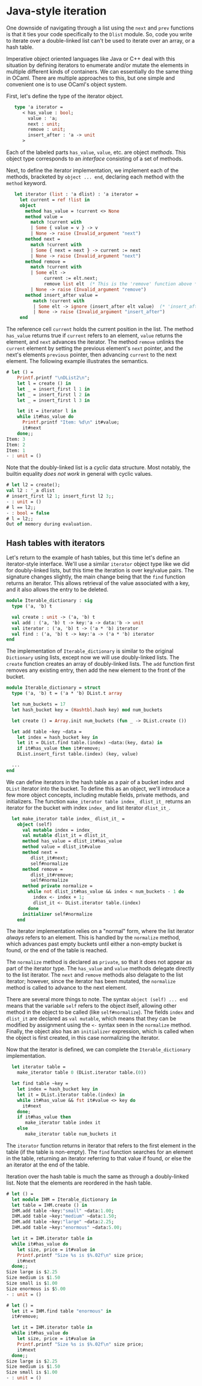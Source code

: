 # Java-style iteration

One downside of navigating through a list using the `next` and `prev`
functions is that it ties your code specifically to the `Dlist`
module.  So, code you write to iterate over a double-linked list can't
be used to iterate over an array, or a hash table.

Imperative object oriented languages like Java or C++ deal with this
situation by defining iterators to enumerate and/or mutate the
elements in multiple different kinds of containers.  We can
essentially do the same thing in OCaml.  There are multiple approaches
to this, but one simple and convenient one is to use OCaml's object
system.

First, let's define the type of the iterator object.

```ocaml
   type 'a iterator =
      < has_value : bool;
        value : 'a;
        next : unit;
        remove : unit;
        insert_after : 'a -> unit
      >
```

Each of the labeled parts `has_value`, `value`, etc. are object _methods_.  This
object type corresponds to an _interface_ consisting of a set of methods.

Next, to define the iterator implementation, we implement each of the methods,
bracketed by `object ... end`, declaring each method with the `method` keyword.

```ocaml
   let iterator (list : 'a dlist) : 'a iterator =
     let current = ref !list in
     object
       method has_value = !current <> None
       method value =
         match !current with
         | Some { value = v } -> v
         | None -> raise (Invalid_argument "next")
       method next =
         match !current with
         | Some { next = next } -> current := next
         | None -> raise (Invalid_argument "next")
       method remove =
         match !current with
         | Some elt ->
              current := elt.next;
              remove list elt  (* This is the 'remove' function above *)
         | None -> raise (Invalid_argument "remove")
       method insert_after value =
          match !current with
          | Some elt -> ignore (insert_after elt value)  (* 'insert_after' above *)
          | None -> raise (Invalid_argument "insert_after")
     end
```

The reference cell `current` holds the current position in the list.  The method
`has_value` returns true if `current` refers to an element, `value` returns the
element, and `next` advances the iterator.  The method `remove` unlinks the
`current` element by setting the previous element's `next` pointer, and the
next's elements `previous` pointer, then advancing `current` to the next
element.  The following example illustrates the semantics.

```ocaml
# let () =
    Printf.printf "\nDList2\n";
    let l = create () in
    let _ = insert_first l 1 in
    let _ = insert_first l 2 in
    let _ = insert_first l 3 in

    let it = iterator l in
    while it#has_value do
      Printf.printf "Item: %d\n" it#value;
      it#next
    done;;
Item: 3
Item: 2
Item: 1
- : unit = ()
```

Note that the doubly-linked list is a _cyclic_ data structure.  Most notably,
the builtin equality _does not work_ in general with cyclic values.

```ocaml
# let l2 = create();
val l2 : '_a dlist
# insert_first l2 1; insert_first l2 3;;
- : unit = ()
# l == l2;;
- : bool = false
# l = l2;;
Out of memory during evaluation.
```

## Hash tables with iterators

Let's return to the example of hash tables, but this time let's define an
iterator-style interface.  We'll use a similar `iterator` object type like we did
for doubly-linked lists, but this time the iteration is over key/value pairs.
The signature changes slightly, the main change being that the `find` function
returns an iterator.  This allows retrieval of the value associated with a key,
and it also allows the entry to be deleted.

```ocaml
module Iterable_dictionary : sig
  type ('a, 'b) t

  val create : unit -> ('a, 'b) t
  val add : ('a, 'b) t -> key:'a -> data:'b -> unit
  val iterator : ('a, 'b) t -> ('a * 'b) iterator
  val find : ('a, 'b) t -> key:'a -> ('a * 'b) iterator
end
```

The implementation of `Iterable_dictionary` is similar to the original `Dictionary`
using lists, except now we will use doubly-linked lists.  The `create` function
creates an array of doubly-linked lists.  The `add` function first removes any
existing entry, then add the new element to the front of the bucket.

```ocaml
module Iterable_dictionary = struct
  type ('a, 'b) t = ('a * 'b) DList.t array

  let num_buckets = 17
  let hash_bucket key = (Hashtbl.hash key) mod num_buckets

  let create () = Array.init num_buckets (fun _ -> DList.create ())

  let add table ~key ~data =
    let index = hash_bucket key in
    let it = DList.find table.(index) ~data:(key, data) in
    if it#has_value then it#remove;
    DList.insert_first table.(index) (key, value)

  ...
end
```

We can define iterators in the hash table as a pair of a bucket index and
`DList` iterator into the bucket.  To define this as an object, we'll introduce
a few more object concepts, including mutable fields, private methods, and
initializers.  The function `make_iterator table index_ dlist_it_` returns an
iterator for the bucket with index `index_` and list iterator `dlist_it_`.

```ocaml
  let make_iterator table index_ dlist_it_ =
    object (self)
      val mutable index = index_
      val mutable dlist_it = dlist_it_
      method has_value = dlist_it#has_value
      method value = dlist_it#value
      method next =
         dlist_it#next;
         self#normalize
      method remove =
         dlist_it#remove;
         self#normalize
      method private normalize =
        while not dlist_it#has_value && index < num_buckets - 1 do
          index <- index + 1;
          dlist_it <- DList.iterator table.(index)
        done
      initializer self#normalize
    end
```

The iterator implementation relies on a "normal" form, where the list iterator
_always_ refers to an element.  This is handled by the `normalize` method, which
advances past empty buckets until either a non-empty bucket is found, or the end
of the table is reached.

The `normalize` method is declared as `private`, so that it does not appear as
part of the iterator type.  The `has_value` and `value` methods delegate
directly to the list iterator.  The `next` and `remove` methods also delagate to
the list iterator; however, since the iterator has been mutated, the `normalize`
method is called to advance to the next element.

There are several more things to note.  The syntax `object (self) ... end` means
that the variable `self` refers to the object itself, allowing other method in
the object to be called (like `self#normalize`).  The fields `index` and
`dlist_it` are declared as `val mutable`, which means that they can be modified
by assignment using the `<-` syntax seen in the `normalize` method.  Finally,
the object also has an `initializer` expression, which is called when the object
is first created, in this case normalizing the iterator.

Now that the iterator is defined, we can complete the `Iterable_dictionary`
implementation.

```ocaml
  let iterator table =
    make_iterator table 0 (DList.iterator table.(0))

  let find table ~key =
    let index = hash_bucket key in
    let it = DList.iterator table.(index) in
    while it#has_value && fst it#value <> key do
      it#next
    done;
    if it#has_value then
       make_iterator table index it
    else
       make_iterator table num_buckets it
```

The `iterator` function returns in iterator that refers to the first element in
the table (if the table is non-empty).  The `find` function searches for an
element in the table, returning an iterator referring to that value if found, or
else the an iterator at the end of the table.

Iteration over the hash table is much the same as through a doubly-linked list.
Note that the elements are reordered in the hash table.

```ocaml
# let () =
  let module IHM = Iterable_dictionary in
  let table = IHM.create () in
  IHM.add table ~key:"small" ~data:1.00;
  IHM.add table ~key:"medium" ~data:1.50;
  IHM.add table ~key:"large" ~data:2.25;
  IHM.add table ~key:"enormous" ~data:5.00;

  let it = IHM.iterator table in
  while it#has_value do
    let size, price = it#value in
    Printf.printf "Size %s is $%.02f\n" size price;
    it#next
  done;;
Size large is $2.25
Size medium is $1.50
Size small is $1.00
Size enormous is $5.00
- : unit = ()

# let () =
  let it = IHM.find table "enormous" in
  it#remove;

  let it = IHM.iterator table in
  while it#has_value do
    let size, price = it#value in
    Printf.printf "Size %s is $%.02f\n" size price;
    it#next
  done;;
Size large is $2.25
Size medium is $1.50
Size small is $1.00
- : unit = ()
```

